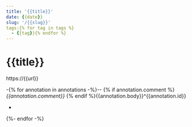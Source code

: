 ```yaml
---
title: '{{title}}'
date: {{date}}
slug: '/{{slug}}'
tags:{% for tag in tags %}
  - {{tag}}{% endfor %}
---
```

# {{title}}

https://{{url}}

-{% for annotation in annotations -%}--
{% if annotation.comment %}_{{annotation.comment}}_ {% endif %}{{annotation.body}}^{{annotation.id}}

-   
{%- endfor -%} 